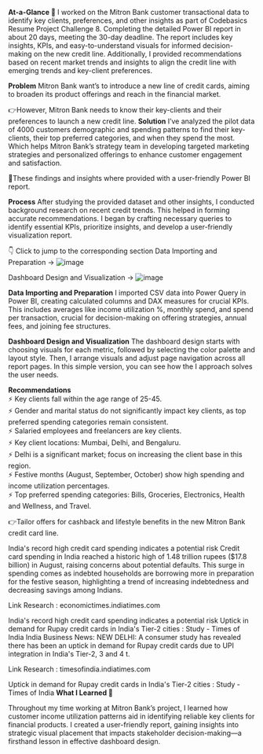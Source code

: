 **At-a-Glance 👀**
I worked on the Mitron Bank customer transactional data to identify key clients, preferences, and other insights as part of Codebasics Resume Project Challenge 8. Completing the detailed Power BI report in about 20 days, meeting the 30-day deadline. The report includes key insights, KPIs, and easy-to-understand visuals for informed decision-making on the new credit line. Additionally, I provided recommendations based on recent market trends and insights to align the credit line with emerging trends and key-client preferences.

**Problem**
Mitron Bank want’s to introduce a new line of credit cards, aiming to broaden its product offerings and reach in the financial market.

👉However, Mitron Bank needs to know their key-clients and their preferences to launch a new credit line.
**Solution**
I’ve analyzed the pilot data of 4000 customers demographic and spending patterns to find their key-clients, their top preferred categories, and when they spend the most. Which helps Mitron Bank’s strategy team in developing targeted marketing strategies and personalized offerings to enhance customer engagement and satisfaction.

🚀These findings and insights where provided with a user-friendly Power BI report.

**Process**
After studying the provided dataset and other insights, I conducted background research on recent credit trends. This helped in forming accurate recommendations. I began by crafting necessary queries to identify essential KPIs, prioritize insights, and develop a user-friendly visualization report.

👇
Click to jump to the corresponding section
Data Importing and Preparation →
![image](https://github.com/user-attachments/assets/87657dcb-e847-4c28-b632-d49f3edfc56e)

Dashboard Design and Visualization →
![image](https://github.com/user-attachments/assets/30ab2bd3-9968-4ddf-94f3-20070f2403a6)

**Data Importing and Preparation**
I imported CSV data into Power Query in Power BI, creating calculated columns and DAX measures for crucial KPIs. This includes averages like income utilization %, monthly spend, and spend per transaction, crucial for decision-making on offering strategies, annual fees, and joining fee structures.


**Dashboard Design and Visualization**
The dashboard design starts with choosing visuals for each metric, followed by selecting the color palette and layout style. Then, I arrange visuals and adjust page navigation across all report pages. In this simple version, you can see how the I approach solves the user needs.

**Recommendations**<br>
⚡ Key clients fall within the age range of 25-45.<br>
⚡ Gender and marital status do not significantly impact key clients, as top preferred spending categories remain consistent.<br>
⚡ Salaried employees and freelancers are key clients.<br>
⚡ Key client locations: Mumbai, Delhi, and Bengaluru.<br>
⚡ Delhi is a significant market; focus on increasing the client base in this region.<br>
⚡ Festive months (August, September, October) show high spending and income utilization percentages.<br>
⚡ Top preferred spending categories: Bills, Groceries, Electronics, Health and Wellness, and Travel.<br>


👉Tailor offers for cashback and lifestyle benefits in the new Mitron Bank credit card line.

India's record high credit card spending indicates a potential risk
Credit card spending in India reached a historic high of 1.48 trillion rupees ($17.8 billion) in August, raising concerns about potential defaults. This surge in spending comes as indebted households are borrowing more in preparation for the festive season, highlighting a trend of increasing indebtedness and decreasing savings among Indians.

Link Research : economictimes.indiatimes.com

India's record high credit card spending indicates a potential risk
Uptick in demand for Rupay credit cards in India's Tier-2 cities : Study - Times of India
India Business News: NEW DELHI: A consumer study has revealed there has been an uptick in demand for Rupay credit cards due to UPI integration in India's Tier-2, 3 and 4 t.

Link Research :  timesofindia.indiatimes.com

Uptick in demand for Rupay credit cards in India's Tier-2 cities : Study - Times of India
**What I Learned 🌱**

Throughout my time working at Mitron Bank’s project, I learned how customer income utilization patterns aid in identifying reliable key clients for financial products. I created a user-friendly report, gaining insights into strategic visual placement that impacts stakeholder decision-making—a firsthand lesson in effective dashboard design.
